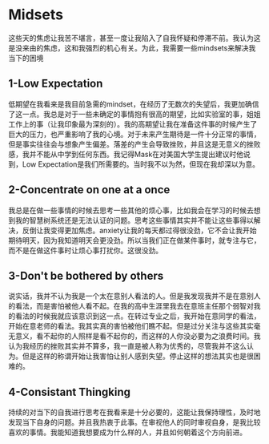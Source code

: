 # Midsets

这些天的焦虑让我苦不堪言，甚至一度让我陷入了自我怀疑和停滞不前。我认为这是没来由的焦虑，这和我强烈的机心有关。为此，我需要一些mindsets来解决我当下的困境

## 1-Low Expectation

低期望在我看来是我目前急需的mindset，在经历了无数次的失望后，我更加确信了这一点。我总是对于一些未确定的事情抱有很高的期望，比如实验室的事，姐姐工作上的事（让我印象最为深刻的）。我的高期望让我在准备这件事的时候产生了巨大的压力，也严重影响了我的心境。对于未来产生期待是一件十分正常的事情，但是事实往往会与想象产生偏差。落差的产生会导致挫败，并且这是无意义的挫败感，我并不能从中学到任何东西。我记得Mask在对美国大学生提出建议时他说到，Low Expectation是我们所需要的。当时我不以为然，但现在我却深以为意。

## 2-Concentrate on one at a once

我总是在做一些事情的时候去思考一些其他的烦心事，比如我会在学习的时候去想到我的智慧树系统还是无法认证的问题。思考这些事情其实并不能让这些事得以解决，反倒让我变得更加焦虑。anxiety让我的每天都过得很没劲，它不会让我开始期待明天，因为我知道明天会更没劲。所以当我们正在做某件事时，就专注与它，而不是在做这件事时让烦心事打扰你。这很没劲。

## 3-Don't be bothered by others

说实话，我并不认为我是一个太在意别人看法的人。但是我发现我并不是在意别人的看法，而是害怕被他人看不起。在我的高中生涯里我去在意班主任那个弱智对我的看法的时候我就应该意识到这一点。在转过专业之后，我开始在意同学的看法，开始在意老师的看法。我其实真的害怕被他们瞧不起。但是过分关注与这些其实毫无意义，看不起你的人照样是看不起你的，而这样的人你没必要为之浪费时间。我认为我经历的挫败其实并不算多，我一直是被人称为优秀的，尽管我并不这么认为。但是这样的称谓开始让我害怕让别人感到失望。停止这样的想法其实也是很困难的。

## 4-Consistant Thingking

持续的对当下的自我进行思考在我看来是十分必要的，这能让我保持理性，及时地发现当下自身的问题。并且我热衷于此事。在审视他人的同时审视自身，是我比较喜欢的事情。我能知道我想要成为什么样的人，并且如何朝着这个方向前进。
